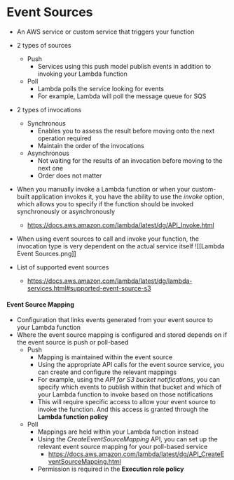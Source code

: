 # Event Sources

-  An AWS service or custom service that triggers your function
-  2 types of sources
	-  Push
		-  Services using this push model publish events in addition to invoking your Lambda function
	-  Poll
		- Lambda polls the service looking for events
		- For example, Lambda will poll the message queue for SQS
- 2 types of invocations
	- Synchronous
		- Enables you to assess the result before moving onto the next operation required
		- Maintain the order of the invocations
	- Asynchronous
		- Not waiting for the results of an invocation before moving to the next one
		- Order does not matter

-  When you manually invoke a Lambda function or when your custom-built application invokes it, you have the ability to use the *invoke* option, which allows you to specify if the function should be invoked synchronously or asynchronously
	- https://docs.aws.amazon.com/lambda/latest/dg/API_Invoke.html
- When using event sources to call and invoke your function, the invocation type is very dependent on the actual service itself
![[Lambda Event Sources.png]]

- List of supported event sources
	- https://docs.aws.amazon.com/lambda/latest/dg/lambda-services.html#supported-event-source-s3


#### Event Source Mapping

- Configuration that links events generated from your event source to your Lambda function
- Where the event source mapping is configured and stored depends on if the event source is push or poll-based
	- Push
		- Mapping is maintained within the event source
		- Using the appropriate API calls for the event source service, you can create and configure the relevant mappings
		- For example, using the *API for S3 bucket notifications*, you can specify which events to publish within that bucket and which of your Lambda function to invoke based on those notifications
		- This will require specific access to allow your event source to invoke the function. And this access is granted through the **Lambda function policy**
	- Poll
		- Mappings are held within your Lambda function instead
		- Using the *CreateEventSourceMapping* API, you can set up the relevant event source mapping for your poll-based service
			- https://docs.aws.amazon.com/lambda/latest/dg/API_CreateEventSourceMapping.html
		- Permission is required in the **Execution role policy**
